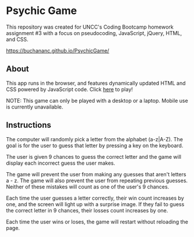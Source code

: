 # Psychic Game
This repository was created for UNCC's Coding Bootcamp homework assignment #3 with a focus on pseudocoding, JavaScript, jQuery, HTML, and CSS.  

https://buchananc.github.io/PsychicGame/

## About
This app runs in the browser, and features dynamically updated HTML and CSS powered by JavaScript code. Click [here](https://buchananc.github.io/PsychicGame/) to play!

NOTE: This game can only be played with a desktop or a laptop. Mobile use is currently unavailable.

## Instructions
The computer will randomly pick a letter from the alphabet (a-z|A-Z). The goal is for the user to guess that letter by pressing a key on the keyboard.

The user is given 9 chances to guess the correct letter and the game will display each incorrect guess the user makes.

The game will prevent the user from making any guesses that aren't letters a - z. The game will also prevent the user from repeating previous guesses. Neither of these mistakes will count as one of the user's 9 chances.

Each time the user guesses a letter correctly, their win count increases by one, and the screen will light up with a surprise image. If they fail to guess the correct letter in 9 chances, their losses count increases by one.

Each time the user wins or loses, the game will restart without reloading the page.